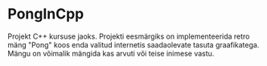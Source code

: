 # PongInCpp
Projekt C++ kursuse jaoks. Projekti eesmärgiks on implementeerida retro mäng "Pong" koos enda valitud internetis saadaolevate tasuta graafikatega. Mängu on võimalik mängida kas arvuti või teise inimese vastu.
